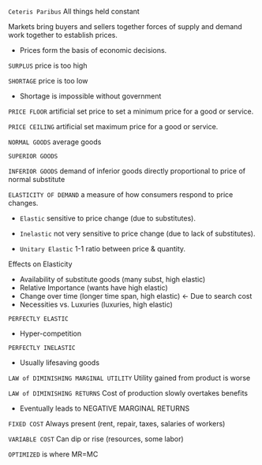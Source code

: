 `Ceteris Paribus` All things held constant

Markets bring buyers and sellers together
forces of supply and demand work together to establish prices.

* Prices form the basis of economic decisions.

`SURPLUS`  price is too high

`SHORTAGE`  price is too low

* Shortage is impossible without government

`PRICE FLOOR`  artificial set price to set a minimum price for a good or service.

`PRICE CEILING`  artificial set maximum price for a good or service.

`NORMAL GOODS` average goods

`SUPERIOR GOODS` 

`INFERIOR GOODS` demand of inferior goods directly proportional to price of normal substitute

`ELASTICITY OF DEMAND` a measure of how consumers respond to price changes.

* `Elastic`  sensitive to price change (due to substitutes).

* `Inelastic`  not very sensitive to price change (due to lack of substitutes).

* `Unitary Elastic`  1-1 ratio between price & quantity.

Effects on Elasticity

* Availability of substitute goods (many subst, high elastic)
* Relative Importance (wants have high elastic)
* Change over time (longer time span, high elastic) <- Due to search cost
* Necessities vs. Luxuries (luxuries, high elastic)

`PERFECTLY ELASTIC`

* Hyper-competition

`PERFECTLY INELASTIC`

* Usually lifesaving goods

`LAW of DIMINISHING MARGINAL UTILITY` Utility gained from product is worse

`LAW of DIMINISHING RETURNS` Cost of production slowly overtakes benefits

* Eventually leads to NEGATIVE MARGINAL RETURNS

`FIXED COST` Always present (rent, repair, taxes, salaries of workers)

`VARIABLE COST` Can dip or rise (resources, some labor)

`OPTIMIZED` is where MR=MC